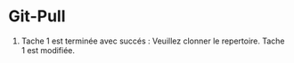 # Git-Pull
1. Tache 1 est terminée avec succés : Veuillez clonner le repertoire.
Tache 1 est modifiée.
